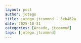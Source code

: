 ```yaml
---
layout: post
author: jotego
title: jotego.jtcommnd - 3eb462a
date: 2025-10-31
categories: [Arcade, jtcommnd]
tags: [jotego.jtcommnd]
---
```


